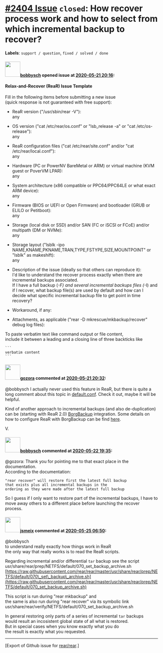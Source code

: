 [\#2404 Issue](https://github.com/rear/rear/issues/2404) `closed`: How recover process work and how to select from which incremental backup to recover?
=======================================================================================================================================================

**Labels**: `support / question`, `fixed / solved / done`

#### <img src="https://avatars.githubusercontent.com/u/10080562?v=4" width="50">[bobbysch](https://github.com/bobbysch) opened issue at [2020-05-21 20:16](https://github.com/rear/rear/issues/2404):

#### Relax-and-Recover (ReaR) Issue Template

Fill in the following items before submitting a new issue  
(quick response is not guaranteed with free support):

-   ReaR version ("/usr/sbin/rear -V"):  
    any

-   OS version ("cat /etc/rear/os.conf" or "lsb\_release -a" or "cat
    /etc/os-release"):  
    any

-   ReaR configuration files ("cat /etc/rear/site.conf" and/or "cat
    /etc/rear/local.conf"):  
    any

-   Hardware (PC or PowerNV BareMetal or ARM) or virtual machine (KVM
    guest or PoverVM LPAR):  
    any

-   System architecture (x86 compatible or PPC64/PPC64LE or what exact
    ARM device):  
    any

-   Firmware (BIOS or UEFI or Open Firmware) and bootloader (GRUB or
    ELILO or Petitboot):  
    any

-   Storage (local disk or SSD) and/or SAN (FC or iSCSI or FCoE) and/or
    multipath (DM or NVMe):  
    any

-   Storage layout ("lsblk -ipo
    NAME,KNAME,PKNAME,TRAN,TYPE,FSTYPE,SIZE,MOUNTPOINT" or "lsblk" as
    makeshift):  
    any

-   Description of the issue (ideally so that others can reproduce
    it):  
    I'd like to understand the recover process exactly when there are
    incremental backups associated.  
    If I have a full backup (*-F) and several incremental backups files
    (*-I) and if I recover, what backup file(s) are used by default and
    how can I decide what specific incremental backup file to get point
    in time recovery?

-   Workaround, if any:

-   Attachments, as applicable ("rear -D mkrescue/mkbackup/recover"
    debug log files):

To paste verbatim text like command output or file content,  
include it between a leading and a closing line of three backticks like

    ```
    verbatim content
    ```

#### <img src="https://avatars.githubusercontent.com/u/12116358?u=1c5ba9dcee5ca3082f03029a7fbe647efd30eb49&v=4" width="50">[gozora](https://github.com/gozora) commented at [2020-05-21 20:32](https://github.com/rear/rear/issues/2404#issuecomment-632329865):

@bobbysch I actually never used this feature in ReaR, but there is quite
a long comment about this topic in
[default.conf](https://github.com/rear/rear/blob/master/usr/share/rear/conf/default.conf#L1105-L1173).
Check it out, maybe it will be helpful.

Kind of another approach to incremental backups (and also
de-duplication) can be (starting with ReaR 2.0)
[BorgBackup](https://borgbackup.readthedocs.io/en/stable/) integration.
Some details on how to configure ReaR with BorgBackup can be find
[here](https://github.com/rear/rear/blob/master/doc/user-guide/04-scenarios.adoc#rear-with-borg-back-end).

V.

#### <img src="https://avatars.githubusercontent.com/u/10080562?v=4" width="50">[bobbysch](https://github.com/bobbysch) commented at [2020-05-22 19:35](https://github.com/rear/rear/issues/2404#issuecomment-632879447):

@gozora: Thank you for pointing me to that exact place in the
documentation.  
According to the documentation:

    "rear recover" will restore first the latest full backup
    that exists plus all incremental backups in the
    ordering as they were made after the latest full backup

So I guess if I only want to restore part of the incremental backups, I
have to move away others to a different place before launching the
recover process.

#### <img src="https://avatars.githubusercontent.com/u/1788608?u=925fc54e2ce01551392622446ece427f51e2f0ce&v=4" width="50">[jsmeix](https://github.com/jsmeix) commented at [2020-05-25 06:50](https://github.com/rear/rear/issues/2404#issuecomment-633409183):

@bobbysch  
to understand really exactly how things work in ReaR  
the only way that really works is to read the ReaR scripts.

Regarding incremental and/or differential `tar` backup see the script  
usr/share/rear/prep/NETFS/default/070\_set\_backup\_archive.sh  
[https://raw.githubusercontent.com/rear/rear/master/usr/share/rear/prep/NETFS/default/070\_set\_backup\_archive.sh](https://raw.githubusercontent.com/rear/rear/master/usr/share/rear/prep/NETFS/default/070_set_backup_archive.sh)

This script is run during "rear mkbackup" and  
the same is also run during "rear recover" via its symbolic link  
usr/share/rear/verify/NETFS/default/070\_set\_backup\_archive.sh

In general restoring only parts of a series of incremental `tar`
backups  
would result an incosistent global state of all what is restored.  
But in special cases when you know exactly what you do  
the result is exactly what you requested.

------------------------------------------------------------------------

\[Export of Github issue for
[rear/rear](https://github.com/rear/rear).\]
